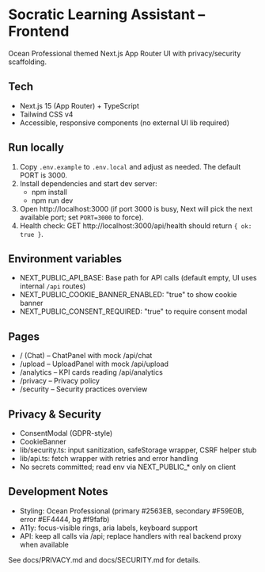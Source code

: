 # Socratic Learning Assistant – Frontend

Ocean Professional themed Next.js App Router UI with privacy/security scaffolding.

## Tech
- Next.js 15 (App Router) + TypeScript
- Tailwind CSS v4
- Accessible, responsive components (no external UI lib required)

## Run locally
1. Copy `.env.example` to `.env.local` and adjust as needed. The default PORT is 3000.
2. Install dependencies and start dev server:
   - npm install
   - npm run dev
3. Open http://localhost:3000 (if port 3000 is busy, Next will pick the next available port; set `PORT=3000` to force).
4. Health check: GET http://localhost:3000/api/health should return `{ ok: true }`.

## Environment variables
- NEXT_PUBLIC_API_BASE: Base path for API calls (default empty, UI uses internal `/api` routes)
- NEXT_PUBLIC_COOKIE_BANNER_ENABLED: "true" to show cookie banner
- NEXT_PUBLIC_CONSENT_REQUIRED: "true" to require consent modal

## Pages
- / (Chat) – ChatPanel with mock /api/chat
- /upload – UploadPanel with mock /api/upload
- /analytics – KPI cards reading /api/analytics
- /privacy – Privacy policy
- /security – Security practices overview

## Privacy & Security
- ConsentModal (GDPR-style)
- CookieBanner
- lib/security.ts: input sanitization, safeStorage wrapper, CSRF helper stub
- lib/api.ts: fetch wrapper with retries and error handling
- No secrets committed; read env via NEXT_PUBLIC_* only on client

## Development Notes
- Styling: Ocean Professional (primary #2563EB, secondary #F59E0B, error #EF4444, bg #f9fafb)
- A11y: focus-visible rings, aria labels, keyboard support
- API: keep all calls via /api; replace handlers with real backend proxy when available

See docs/PRIVACY.md and docs/SECURITY.md for details.
